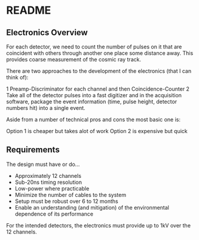 # README

## Electronics Overview

For each detector, we need to count the number of pulses on it that are coincident with others through another one place some distance away. This provides coarse measurement of the cosmic ray track.

There are two approaches to the development of the electronics (that I can think of):

1 Preamp-Discriminator for each channel and then Coincidence-Counter
2 Take all of the detector pulses into a fast digitizer and in the acquisition software, package the event information (time, pulse height, detector numbers hit) into a single event.  

Aside from a number of technical pros and cons the most basic one is: 

Option 1 is cheaper but takes alot of work
Option 2 is expensive but quick

## Requirements

The design must have or do... 

* Approximately 12 channels 
* Sub-20ns timing resolution 
* Low-power where practicable
* Minimize the number of cables to the system
* Setup must be robust over 6 to 12 months
* Enable an understanding (and mitigation) of the environmental dependence of its performance

For the intended detectors, the electronics must provide up to 1kV over the 12 channels. 

